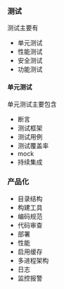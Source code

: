 ### 测试
测试主要有
- 单元测试
- 性能测试
- 安全测试
- 功能测试


#### 单元测试
单元测试主要包含
- 断言
- 测试框架
- 测试用例
- 测试覆盖率
- mock
- 持续集成


### 产品化
- 目录结构
- 构建工具
- 编码规范
- 代码审查
- 部署
- 性能
- 启用缓存
- 多进程架构
- 日志
- 监控报警

